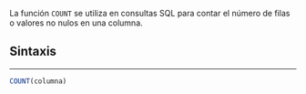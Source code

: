 La función `COUNT` se utiliza en consultas SQL para contar el número de filas o valores no nulos en una columna.

## Sintaxis
---

```sql
COUNT(columna)
```

